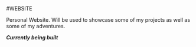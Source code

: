 #WEBSITE

Personal Website. Will be used to showcase some of my projects as well as some of my adventures.

***Currently being built***